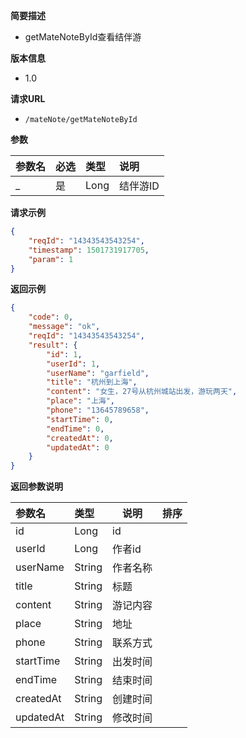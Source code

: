 **简要描述** 
- getMateNoteById查看结伴游

**版本信息**
- 1.0

**请求URL** 
- `/mateNote/getMateNoteById `

**参数** 

|参数名|必选|类型|说明|
|:---- |:---   |:---|:----- |
|_ |是 | Long | 结伴游ID |


**请求示例**

```JSON
{
    "reqId": "14343543543254",
    "timestamp": 1501731917705,
    "param": 1
}
```



 **返回示例**

```JSON
{
    "code": 0,
    "message": "ok",
    "reqId": "14343543543254",
    "result": {
        "id": 1,
        "userId": 1,
        "userName": "garfield",
        "title": "杭州到上海",
        "content": "女生，27号从杭州城站出发，游玩两天",
        "place": "上海",
        "phone": "13645789658",
        "startTime": 0,
        "endTime": 0,
        "createdAt": 0,
        "updatedAt": 0
    }
}
```



 **返回参数说明** 

|参数名|类型|说明|排序|
|:----- |:-----|-----  |-----  |
|id | Long   |id  | 
|userId  |Long |作者id |
|userName |String |作者名称 |
|title |String |标题 |
|content |String |游记内容 |
|place |String |地址 |
|phone |String |联系方式 |
|startTime |String |出发时间 |
|endTime |String |结束时间 |
|createdAt |String |创建时间 |
|updatedAt |String |修改时间 |
